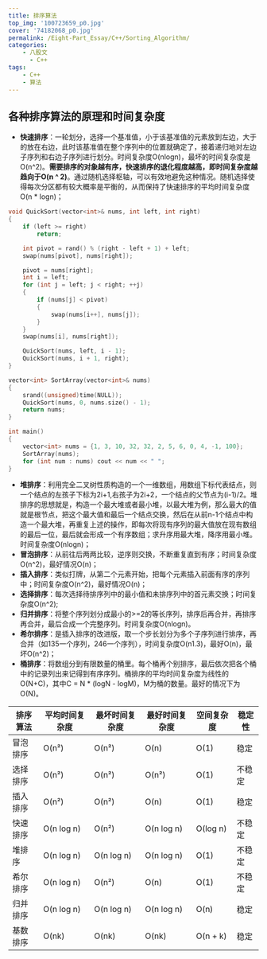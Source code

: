 ```yaml
---
title: 排序算法
top_img: '100723659_p0.jpg'
cover: '74182068_p0.jpg'
permalink: /Eight-Part_Essay/C++/Sorting_Algorithm/
categories: 
    - 八股文
      - C++
tags: 
    - C++
    - 算法
---
```


## 各种排序算法的原理和时间复杂度

* **快速排序**：一轮划分，选择一个基准值，小于该基准值的元素放到左边，大于的放在右边，此时该基准值在整个序列中的位置就确定了，接着递归地对左边子序列和右边子序列进行划分。时间复杂度O(nlogn)，最坏的时间复杂度是O(n^2)。**需要排序的对象越有序，快速排序的退化程度越高，即时间复杂度越趋向于O(n ^ 2)**。通过随机选择枢轴，可以有效地避免这种情况。随机选择使得每次分区都有较大概率是平衡的，从而保持了快速排序的平均时间复杂度 O(n * logn)；

``` CPP
void QuickSort(vector<int>& nums, int left, int right)
{
    if (left >= right)
        return;

    int pivot = rand() % (right - left + 1) + left;
    swap(nums[pivot], nums[right]);

    pivot = nums[right];
    int i = left;
    for (int j = left; j < right; ++j)
    {
        if (nums[j] < pivot)
        {
            swap(nums[i++], nums[j]);
        }
    }
    swap(nums[i], nums[right]);

    QuickSort(nums, left, i - 1);
    QuickSort(nums, i + 1, right);
}

vector<int> SortArray(vector<int>& nums) 
{
    srand((unsigned)time(NULL));
    QuickSort(nums, 0, nums.size() - 1);
    return nums;
}

int main()
{
    vector<int> nums = {1, 3, 10, 32, 32, 2, 5, 6, 0, 4, -1, 100};
    SortArray(nums);
    for (int num : nums) cout << num << " ";
}
```

* **堆排序**：利用完全二叉树性质构造的一个一维数组，用数组下标代表结点，则一个结点的左孩子下标为2i+1,右孩子为2i+2，一个结点的父节点为(i-1)/2。堆排序的思想就是，构造一个最大堆或者最小堆，以最大堆为例，那么最大的值就是根节点，把这个最大值和最后一个结点交换，然后在从前n-1个结点中构造一个最大堆，再重复上述的操作，即每次将现有序列的最大值放在现有数组的最后一位，最后就会形成一个有序数组；求升序用最大堆，降序用最小堆。时间复杂度O(nlogn)；
* **冒泡排序**：从前往后两两比较，逆序则交换，不断重复直到有序；时间复杂度O(n^2)，最好情况O(n)；
* **插入排序**：类似打牌，从第二个元素开始，把每个元素插入前面有序的序列中；时间复杂度O(n^2)，最好情况O(n)；
* **选择排序**：每次选择待排序列中的最小值和未排序列中的首元素交换；时间复杂度O(n^2);
* **归并排序**：将整个序列划分成最小的>=2的等长序列，排序后再合并，再排序再合并，最后合成一个完整序列。时间复杂度O(nlogn)。
* **希尔排序**：是插入排序的改进版，取一个步长划分为多个子序列进行排序，再合并（如135一个序列，246一个序列），时间复杂度O(n1.3)，最好O(n)，最坏O(n^2)；
* **桶排序**：将数组分到有限数量的桶里。每个桶再个别排序，最后依次把各个桶中的记录列出来记得到有序序列。桶排序的平均时间复杂度为线性的O(N+C)，其中C = N * (logN - logM)，M为桶的数量。最好的情况下为O(N)。

| 排序算法       | 平均时间复杂度 | 最坏时间复杂度 | 最好时间复杂度 | 空间复杂度 | 稳定性 |
|----------------|----------------|----------------|----------------|------------|--------|
| 冒泡排序       | O(n²)          | O(n²)          | O(n)           | O(1)       | 稳定   |
| 选择排序       | O(n²)          | O(n²)          | O(n²)          | O(1)       | 不稳定 |
| 插入排序       | O(n²)          | O(n²)          | O(n)           | O(1)       | 稳定   |
| 快速排序       | O(n log n)     | O(n²)          | O(n log n)     | O(log n)   | 不稳定 |
| 堆排序         | O(n log n)     | O(n log n)     | O(n log n)     | O(1)       | 不稳定 |
| 希尔排序       | O(n log n)     | O(n²)          | O(n)           | O(1)       | 不稳定 |
| 归并排序       | O(n log n)     | O(n log n)     | O(n log n)     | O(n)       | 稳定   |
| 基数排序       | O(nk)          | O(nk)          | O(nk)          | O(n + k)   | 稳定   |
